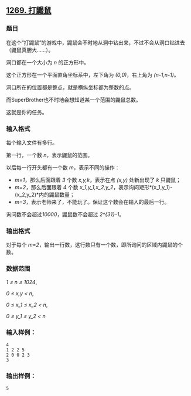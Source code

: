 ## [1269. 打鼹鼠](https://www.acwing.com/problem/content/1271/)

### 题目

在这个“打鼹鼠”的游戏中，鼹鼠会不时地从洞中钻出来，不过不会从洞口钻进去（鼹鼠真胆大……）。

洞口都在一个大小为 *n* 的正方形中。

这个正方形在一个平面直角坐标系中，左下角为 *(0,0)*，右上角为 *(n-1,n-1)*。

洞口所在的位置都是整点，就是横纵坐标都为整数的点。

而SuperBrother也不时地会想知道某一个范围的鼹鼠总数。

这就是你的任务。

### 输入格式

每个输入文件有多行。

第一行，一个数 *n*，表示鼹鼠的范围。

以后每一行开头都有一个数 *m*，表示不同的操作：

- *m=1*，那么后面跟着 *3* 个数 *x,y,k*，表示在点 *(x,y)* 处新出现了 *k* 只鼹鼠；
- *m=2*，那么后面跟着 *4* 个数 *x_1,y_1,x_2,y_2*，表示询问矩形*(x_1,y_1)-(x_2,y_2)*内的鼹鼠数量；
- *m=3*，表示老师来了，不能玩了。保证这个数会在输入的最后一行。

询问数不会超过*10000*，鼹鼠数不会超过 *2^{31}-1*。

### 输出格式

对于每个 *m=2*，输出一行数，这行数只有一个数，即所询问的区域内鼹鼠的个数。

### 数据范围

*1 ≤ n ≤ 1024*,

*0 ≤ x,y < n*,

*0 ≤ x_1 ≤ x_2 < n*,

*0 ≤ y_1 ≤ y_2 < n*

### 输入样例：

```
4
1 2 2 5
2 0 0 2 3
3
```

### 输出样例：

```
5
```
